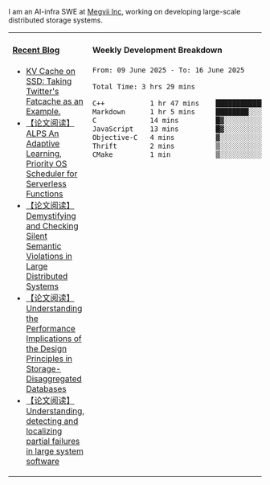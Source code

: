 I am an AI-infra SWE at [Megvii Inc](https://en.megvii.com/), working on developing large-scale distributed storage systems.

<table width="960px">
<tr>
<td valign="top" width="50%">

#### <a href="https://www.kongjun18.me" target="_blank">Recent Blog</a>

<!-- BLOG-POST-LIST:START -->
- [KV Cache on SSD: Taking Twitter&#39;s Fatcache as an Example.](https://kongjun18.github.io/posts/kv-cache-on-disk-taking-twitters-fatcache-as-an-example/)
- [【论文阅读】ALPS An Adaptive Learning, Priority OS Scheduler for Serverless Functions](https://kongjun18.github.io/posts/alps-an-adaptive-learning-priority-os-scheduler-for-serverless-functions/)
- [【论文阅读】Demystifying and Checking Silent Semantic Violations in Large Distributed Systems](https://kongjun18.github.io/posts/demystifying-and-checking-silent-semantic-violations-in-large-distributed-systems/)
- [【论文阅读】Understanding the Performance Implications of the Design Principles in Storage-Disaggregated Databases](https://kongjun18.github.io/posts/understanding-the-performance-implications-of-the-design-principles-in-storage-disaggregated-databases/)
- [【论文阅读】Understanding, detecting and localizing partial failures in large system software](https://kongjun18.github.io/posts/understanding-detecting-and-localizing-partial-failures-in-large-system-software/)
<!-- BLOG-POST-LIST:END -->

</td>
<td valign="top" width="50%">

#### Weekly Development Breakdown

<!--START_SECTION:waka-->

```txt
From: 09 June 2025 - To: 16 June 2025

Total Time: 3 hrs 29 mins

C++           1 hr 47 mins    ████████████▓░░░░░░░░░░░░   51.27 %
Markdown      1 hr 5 mins     ████████░░░░░░░░░░░░░░░░░   31.39 %
C             14 mins         █▓░░░░░░░░░░░░░░░░░░░░░░░   06.76 %
JavaScript    13 mins         █▓░░░░░░░░░░░░░░░░░░░░░░░   06.45 %
Objective-C   4 mins          ▓░░░░░░░░░░░░░░░░░░░░░░░░   02.20 %
Thrift        2 mins          ▒░░░░░░░░░░░░░░░░░░░░░░░░   01.03 %
CMake         1 min           ▒░░░░░░░░░░░░░░░░░░░░░░░░   00.89 %
```

<!--END_SECTION:waka-->
</td>
</tr>

</table>
